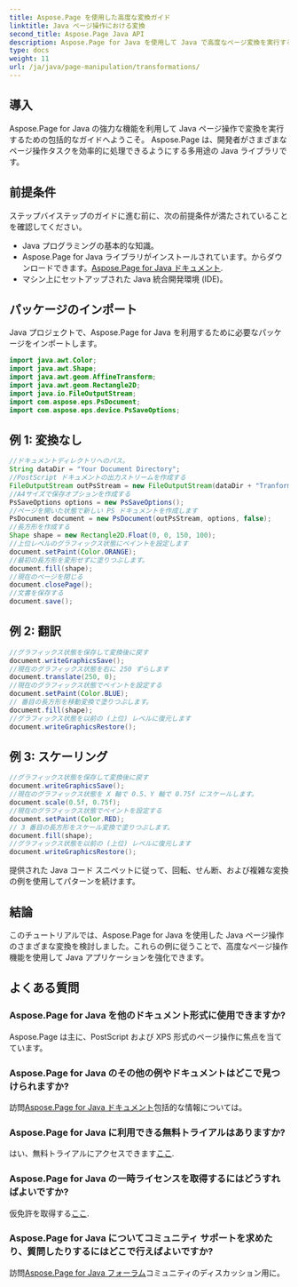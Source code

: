 ```yaml
---
title: Aspose.Page を使用した高度な変換ガイド
linktitle: Java ページ操作における変換
second_title: Aspose.Page Java API
description: Aspose.Page for Java を使用して Java で高度なページ変換を実行する方法を学びます。強力な操作機能で Java アプリケーションを強化します。
type: docs
weight: 11
url: /ja/java/page-manipulation/transformations/
---
```

## 導入
Aspose.Page for Java の強力な機能を利用して Java ページ操作で変換を実行するための包括的なガイドへようこそ。 Aspose.Page は、開発者がさまざまなページ操作タスクを効率的に処理できるようにする多用途の Java ライブラリです。
## 前提条件
ステップバイステップのガイドに進む前に、次の前提条件が満たされていることを確認してください。
- Java プログラミングの基本的な知識。
-  Aspose.Page for Java ライブラリがインストールされています。からダウンロードできます。[Aspose.Page for Java ドキュメント](https://reference.aspose.com/page/java/).
- マシン上にセットアップされた Java 統合開発環境 (IDE)。
## パッケージのインポート
Java プロジェクトで、Aspose.Page for Java を利用するために必要なパッケージをインポートします。
```java
import java.awt.Color;
import java.awt.Shape;
import java.awt.geom.AffineTransform;
import java.awt.geom.Rectangle2D;
import java.io.FileOutputStream;
import com.aspose.eps.PsDocument;
import com.aspose.eps.device.PsSaveOptions;

```
## 例 1: 変換なし
```java
//ドキュメントディレクトリへのパス。
String dataDir = "Your Document Directory";
//PostScript ドキュメントの出力ストリームを作成する
FileOutputStream outPsStream = new FileOutputStream(dataDir + "Tranformations_outPS.ps");
//A4サイズで保存オプションを作成する
PsSaveOptions options = new PsSaveOptions();
//ページを開いた状態で新しい PS ドキュメントを作成します
PsDocument document = new PsDocument(outPsStream, options, false);
//長方形を作成する
Shape shape = new Rectangle2D.Float(0, 0, 150, 100);
//上位レベルのグラフィックス状態にペイントを設定します
document.setPaint(Color.ORANGE);
//最初の長方形を変形せずに塗りつぶします。
document.fill(shape);
//現在のページを閉じる
document.closePage();
//文書を保存する
document.save();
```
## 例 2: 翻訳
```java
//グラフィックス状態を保存して変換後に戻す
document.writeGraphicsSave();
//現在のグラフィックス状態を右に 250 ずらします
document.translate(250, 0);
//現在のグラフィックス状態でペイントを設定する
document.setPaint(Color.BLUE);
// 番目の長方形を移動変換で塗りつぶします。
document.fill(shape);
//グラフィックス状態を以前の (上位) レベルに復元します
document.writeGraphicsRestore();
```
## 例 3: スケーリング
```java
//グラフィックス状態を保存して変換後に戻す
document.writeGraphicsSave();
//現在のグラフィックス状態を X 軸で 0.5、Y 軸で 0.75f にスケールします。
document.scale(0.5f, 0.75f);
//現在のグラフィックス状態でペイントを設定する
document.setPaint(Color.RED);
// 3 番目の長方形をスケール変換で塗りつぶします。
document.fill(shape);
//グラフィックス状態を以前の (上位) レベルに復元します
document.writeGraphicsRestore();
```
提供された Java コード スニペットに従って、回転、せん断、および複雑な変換の例を使用してパターンを続けます。
## 結論
このチュートリアルでは、Aspose.Page for Java を使用した Java ページ操作のさまざまな変換を検討しました。これらの例に従うことで、高度なページ操作機能を使用して Java アプリケーションを強化できます。
## よくある質問
### Aspose.Page for Java を他のドキュメント形式に使用できますか?
Aspose.Page は主に、PostScript および XPS 形式のページ操作に焦点を当てています。
### Aspose.Page for Java のその他の例やドキュメントはどこで見つけられますか?
訪問[Aspose.Page for Java ドキュメント](https://reference.aspose.com/page/java/)包括的な情報については。
### Aspose.Page for Java に利用できる無料トライアルはありますか?
はい、無料トライアルにアクセスできます[ここ](https://releases.aspose.com/).
### Aspose.Page for Java の一時ライセンスを取得するにはどうすればよいですか?
仮免許を取得する[ここ](https://purchase.aspose.com/temporary-license/).
### Aspose.Page for Java についてコミュニティ サポートを求めたり、質問したりするにはどこで行えばよいですか?
訪問[Aspose.Page for Java フォーラム](https://forum.aspose.com/c/page/39)コミュニティのディスカッション用に。